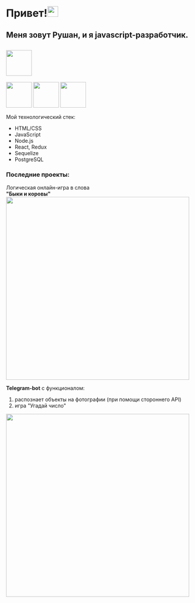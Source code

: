 # Привет!<img src="https://samafricaonline.com/sam_pay/public/assets/images/wave.gif" width="29px"/>


## Меня зовут Рушан, и я javascript-разработчик.

## <img src="https://camo.githubusercontent.com/de49ce9fd10620a131b27da1cf5214b1e245fe17282d97038b7743eeb62dc77a/68747470733a2f2f63646e322e69636f6e66696e6465722e636f6d2f646174612f69636f6e732f64657369676e65722d736b696c6c732f3132382f636f64652d70726f6772616d6d696e672d6a6176617363726970742d736f6674776172652d646576656c6f702d636f6d6d616e642d6c616e67756167652d3235362e706e67" width="70px"/>
<img src="https://camo.githubusercontent.com/5cab1c0ac53609339cf559425a1d222f7e129f1383ee253d88dfa1b999a2e3ac/68747470733a2f2f68617a656c636173742e636f6d2f77702d636f6e74656e742f75706c6f6164732f323032312f31322f6e6f6465322e706e67" width="70px"/>
<img src="https://camo.githubusercontent.com/af352be21a8d829d2b6b4e4c5d1a9070438b01750bfe9d5b05de2b88f6c9665e/68747470733a2f2f63646e2e706978616261792e636f6d2f70686f746f2f323031372f30382f30352f31312f31362f6c6f676f2d323538323734385f313238302e706e67" width="70px"/>
<img src="https://camo.githubusercontent.com/755896aca332249411465e8144b9578e4e19c9ed31990eb186f3ebfe682cac4d/68747470733a2f2f75706c6f61642e77696b696d656469612e6f72672f77696b6970656469612f636f6d6d6f6e732f7468756d622f372f37302f44657669636f6e2d637373332d706c61696e2e7376672f3132303070782d44657669636f6e2d637373332d706c61696e2e7376672e706e67" width="70px"/>

Мой технологический стек:
* HTML/CSS
* JavaScript
* Node.js
* React, Redux
* Sequelize
* PostgreSQL

### Последние проекты:

Логическая онлайн-игра в слова <br>
**"Быки и коровы"**<br>
<img src="https://user-images.githubusercontent.com/95147567/158383588-935ed7b7-f7a1-4670-9c07-dffe8cdcec58.gif" width="500px"/>

**Telegram-bot** с функционалом:<br>
1. распознает объекты на фотографии (при помощи стороннего API)
2. игра "Угадай число"
<img src="https://user-images.githubusercontent.com/95147567/158379394-a77728db-e21c-49db-a03b-7134131b3bf9.gif" width="500px"/>
